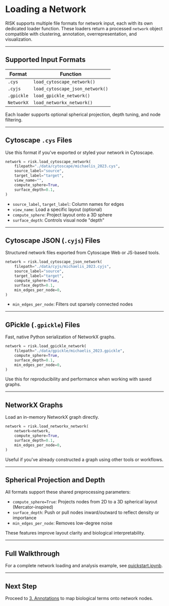 # Loading a Network

RISK supports multiple file formats for network input, each with its own dedicated loader function. These loaders return a processed `network` object compatible with clustering, annotation, overrepresentation, and visualization.

---

## Supported Input Formats

| Format       | Function                          |
|--------------|-----------------------------------|
| `.cys`       | `load_cytoscape_network()`        |
| `.cyjs`      | `load_cytoscape_json_network()`   |
| `.gpickle`   | `load_gpickle_network()`          |
| `NetworkX`   | `load_networkx_network()`         |

Each loader supports optional spherical projection, depth tuning, and node filtering.

---

## Cytoscape `.cys` Files

Use this format if you've exported or styled your network in Cytoscape.

```python
network = risk.load_cytoscape_network(
    filepath="./data/cytoscape/michaelis_2023.cys",
    source_label="source",
    target_label="target",
    view_name="",             
    compute_sphere=True,
    surface_depth=0.1,
)
```

- `source_label`, `target_label`: Column names for edges
- `view_name`: Load a specific layout (optional)
- `compute_sphere`: Project layout onto a 3D sphere
- `surface_depth`: Controls visual node "depth"

---

## Cytoscape JSON (`.cyjs`) Files

Structured network files exported from Cytoscape Web or JS-based tools.

```python
network = risk.load_cytoscape_json_network(
    filepath="./data/cyjs/michaelis_2023.cyjs",
    source_label="source",
    target_label="target",
    compute_sphere=True,
    surface_depth=0.1,
    min_edges_per_node=0,
)
```

- `min_edges_per_node`: Filters out sparsely connected nodes

---

## GPickle (`.gpickle`) Files

Fast, native Python serialization of NetworkX graphs.

```python
network = risk.load_gpickle_network(
    filepath="./data/gpickle/michaelis_2023.gpickle",
    compute_sphere=True,
    surface_depth=0.1,
    min_edges_per_node=0,
)
```

Use this for reproducibility and performance when working with saved graphs.

---

## NetworkX Graphs

Load an in-memory NetworkX graph directly.

```python
network = risk.load_networkx_network(
    network=network,
    compute_sphere=True,
    surface_depth=0.1,
    min_edges_per_node=0,
)
```

Useful if you've already constructed a graph using other tools or workflows.

---

## Spherical Projection and Depth

All formats support these shared preprocessing parameters:

- `compute_sphere=True`: Projects nodes from 2D to a 3D spherical layout (Mercator-inspired)
- `surface_depth`: Push or pull nodes inward/outward to reflect density or importance
- `min_edges_per_node`: Removes low-degree noise

These features improve layout clarity and biological interpretability.

---

## Full Walkthrough

For a complete network loading and analysis example, see [quickstart.ipynb](quickstart.ipynb).

---

## Next Step

Proceed to [3. Annotations](./3_annotations.md) to map biological terms onto network nodes.
